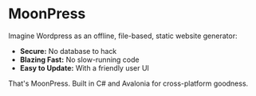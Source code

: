 # MoonPress

Imagine Wordpress as an offline, file-based, static website generator:

- **Secure:** No database to hack
- **Blazing Fast:** No slow-running code
- **Easy to Update:** With a friendly user UI

That's MoonPress. Built in C# and Avalonia for cross-platform goodness.